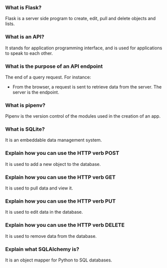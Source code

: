 ### What is Flask?

Flask is a server side program to create, edit, pull and delete objects and lists.

### What is an API?

It stands for application programming interface, and is used for applications to speak to each other.

### What is the purpose of an API endpoint

The end of a query request. For instance:

- From the browser, a request is sent to retrieve data from the server. The server is the endpoint.

### What is pipenv?

Pipenv is the version control of the modules used in the creation of an app.

### What is SQLite?

It is an embeddable data management system.

### Explain how you can use the HTTP verb POST

It is used to add a new object to the database.

### Explain how you can use the HTTP verb GET

It is used to pull data and view it.

### Explain how you can use the HTTP verb PUT

It is used to edit data in the database.

### Explain how you can use the HTTP verb DELETE

It is used to remove data from the database.

### Explain what SQLAlchemy is?

It is an object mapper for Python to SQL databases.